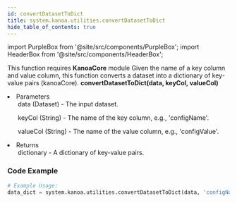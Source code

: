 ```yaml
---
id: convertDatasetToDict
title: system.kanoa.utilities.convertDatasetToDict
hide_table_of_contents: true
---
```


import PurpleBox from '@site/src/components/PurpleBox';
import HeaderBox from '@site/src/components/HeaderBox';

<PurpleBox>This function requires <b>KanoaCore</b> module</PurpleBox>
<HeaderBox header="Description">Given the name of a key column and value column, this function converts a dataset into a dictionary of key-value pairs (kanoaCore).</HeaderBox>
<HeaderBox header="Syntax">
    <b>convertDatasetToDict(data, keyCol, valueCol)</b>
    <li>Parameters <br />
        <ul>data (Dataset) - The input dataset.</ul>
        <ul>keyCol (String) - The name of the key column, e.g., 'configName'.</ul>
        <ul>valueCol (String) - The name of the value column, e.g., 'configValue'.</ul>
    </li>
    <li>Returns <br />
        <ul>dictionary - A dictionary of key-value pairs.</ul>
    </li>
</HeaderBox>

### Code Example

```python
# Example Usage:
data_dict = system.kanoa.utilities.convertDatasetToDict(data, 'configName', 'configValue')


